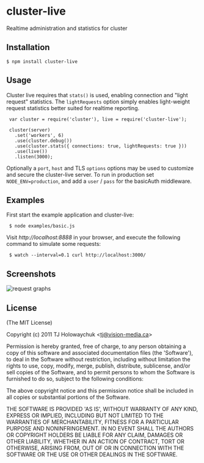 
# cluster-live

  Realtime administration and statistics for cluster

## Installation

    $ npm install cluster-live

## Usage

 Cluster live requires that `stats()` is used, enabling connection and "light request" statistics. The `lightRequests` option simply enables light-weight request statistics better suited for realtime reporting.

     var cluster = require('cluster'), live = require('cluster-live');
     
     cluster(server)
       .set('workers', 6)
       .use(cluster.debug())
       .use(cluster.stats({ connections: true, lightRequests: true }))
       .use(live())
       .listen(3000);

 Optionally a `port`, `host` and TLS `options` options may be used to customize and secure the cluster-live server. To run in production set `NODE_ENV=production`, and add a `user` / `pass` for the basicAuth middleware.
 
## Examples

 First start the example application and cluster-live:
 
     $ node examples/basic.js

  Visit _http://localhost:8888_ in your browser, and execute the following command to simulate some requests:
  
     $ watch --interval=0.1 curl http://localhost:3000/

## Screenshots

![request graphs](http://f.cl.ly/items/0E0e0Q1a3j1r3r353G1Y/Screenshot.png)

## License 

(The MIT License)

Copyright (c) 2011 TJ Holowaychuk &lt;tj@vision-media.ca&gt;

Permission is hereby granted, free of charge, to any person obtaining
a copy of this software and associated documentation files (the
'Software'), to deal in the Software without restriction, including
without limitation the rights to use, copy, modify, merge, publish,
distribute, sublicense, and/or sell copies of the Software, and to
permit persons to whom the Software is furnished to do so, subject to
the following conditions:

The above copyright notice and this permission notice shall be
included in all copies or substantial portions of the Software.

THE SOFTWARE IS PROVIDED 'AS IS', WITHOUT WARRANTY OF ANY KIND,
EXPRESS OR IMPLIED, INCLUDING BUT NOT LIMITED TO THE WARRANTIES OF
MERCHANTABILITY, FITNESS FOR A PARTICULAR PURPOSE AND NONINFRINGEMENT.
IN NO EVENT SHALL THE AUTHORS OR COPYRIGHT HOLDERS BE LIABLE FOR ANY
CLAIM, DAMAGES OR OTHER LIABILITY, WHETHER IN AN ACTION OF CONTRACT,
TORT OR OTHERWISE, ARISING FROM, OUT OF OR IN CONNECTION WITH THE
SOFTWARE OR THE USE OR OTHER DEALINGS IN THE SOFTWARE.
